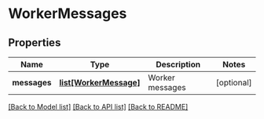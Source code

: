 # WorkerMessages

## Properties
Name | Type | Description | Notes
------------ | ------------- | ------------- | -------------
**messages** | [**list[WorkerMessage]**](WorkerMessage.md) | Worker messages | [optional] 

[[Back to Model list]](../README.md#documentation-for-models) [[Back to API list]](../README.md#documentation-for-api-endpoints) [[Back to README]](../README.md)


